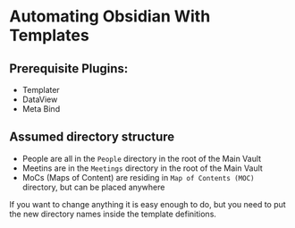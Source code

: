# Automating Obsidian With Templates
## Prerequisite Plugins:
- Templater
- DataView
- Meta Bind

## Assumed directory structure
- People are all in the `People` directory in the root of the Main Vault
- Meetins are in the `Meetings` directory in the root of the Main Vault
- MoCs (Maps of Content) are residing in `Map of Contents (MOC)` directory, but can be placed anywhere

If you want to change anything it is easy enough to do, but you need to put the new directory names inside the template definitions. 
